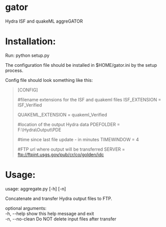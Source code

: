 gator
=====

Hydra ISF and quakeML aggreGATOR

Installation:
=====
Run: python setup.py

The configuration file should be installed in $HOME/gator.ini by the setup process.

Config file should look something like this:

>[CONFIG]
>
>#filename extensions for the ISF and quakeml files
>ISF_EXTENSION = ISF_Verified
>
>QUAKEML_EXTENSION = quakeml_Verified
>
>#location of the output Hydra data
>PDEFOLDER = F:\Hydra\Output\PDE
>
>#time since last file update - in minutes
>TIMEWINDOW = 4
>
>#FTP url where output will be transferred
>SERVER = ftp://ftpint.usgs.gov/pub/cr/co/golden/idc

Usage:
=====
usage: aggregate.py [-h] [-n]

Concatenate and transfer Hydra output files to FTP.

optional arguments:<br/>
  -h, --help      show this help message and exit<br/>
  -n, --no-clean  Do NOT delete input files after transfer
